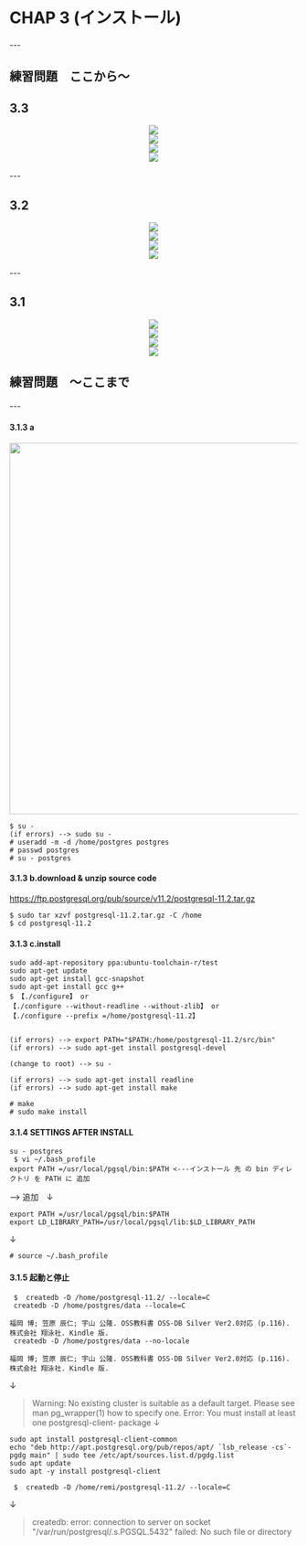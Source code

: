 # CHAP 3 (インストール)

---　

## 練習問題　ここから～

## 3.3
<div align="center"><img src="https://user-images.githubusercontent.com/97021497/208568692-c9ae2507-8c0b-4473-a9c5-842020939c26.png"></div> 
<div align="center"><img src="https://user-images.githubusercontent.com/97021497/208568755-737a1d80-d4a5-44a1-85d5-906b84212eaf.png"></div> 

<div align="center"><img src="https://user-images.githubusercontent.com/97021497/208569357-d383d8e4-fb26-4ec5-89a6-558cb7c668f1.png"></div> 
<div align="center"><img src="https://user-images.githubusercontent.com/97021497/208569519-5a5526c7-eb87-4e61-9873-911ed6dc8991.png"></div> 

---　

## 3.2

<div align="center"><img src="https://user-images.githubusercontent.com/97021497/208561183-5b5e3901-0fb6-4108-a60e-587c0a72e397.png"></div> 
<div align="center"><img src="https://user-images.githubusercontent.com/97021497/208561246-d33ab87b-89a3-4e16-a49d-f8fa8916db3f.png"></div> 

<div align="center"><img src="https://user-images.githubusercontent.com/97021497/208563857-5d26ef6a-a210-4929-814b-e38f1f154dad.png"></div> 
<div align="center"><img src="https://user-images.githubusercontent.com/97021497/208563910-2a92b132-39cb-45dc-aaa5-054982ec2f59.png"></div> 

---　

## 3.1

<div align="center"><img src="https://user-images.githubusercontent.com/97021497/208555794-6ad83e45-4dc5-4768-9854-ed21b5edee68.png"></div> 
<div align="center"><img src="https://user-images.githubusercontent.com/97021497/208557879-353a9c76-7a6f-4b18-b89f-0209724afff8.png"></div> 

<div align="center"><img src="https://user-images.githubusercontent.com/97021497/208560077-e1ada24e-3ea8-4056-8a97-b79a40d5b663.png"></div> 
<div align="center"><img src="https://user-images.githubusercontent.com/97021497/208560141-379e5152-54e1-4b7f-90d8-2656dec410bf.png"></div>


## 練習問題　～ここまで

---　

#### 3.1.3 a

<div align="left"><img src="https://user-images.githubusercontent.com/97021497/207203393-7f33ce34-13d5-4db5-964c-b93357e1cba6.png" width="650"></div> 

```
$ su - 
(if errors) --> sudo su -
# useradd -m -d /home/postgres postgres 
# passwd postgres 
# su - postgres
```

#### 3.1.3 b.download & unzip source code

https://ftp.postgresql.org/pub/source/v11.2/postgresql-11.2.tar.gz

```
$ sudo tar xzvf postgresql-11.2.tar.gz -C /home
$ cd postgresql-11.2
 ```
 
 #### 3.1.3 c.install

```
sudo add-apt-repository ppa:ubuntu-toolchain-r/test
sudo apt-get update
sudo apt-get install gcc-snapshot
sudo apt-get install gcc g++
$ 【./configure】 or 
【./configure --without-readline --without-zlib】 or 
【./configure --prefix =/home/postgresql-11.2】


(if errors) --> export PATH="$PATH:/home/postgresql-11.2/src/bin"
(if errors) --> sudo apt-get install postgresql-devel

(change to root) --> su -

(if errors) --> sudo apt-get install readline
(if errors) --> sudo apt-get install make
```

```
# make
# sudo make install 
 ```
 
#### 3.1.4 SETTINGS AFTER INSTALL
 
```
su - postgres
 $ vi ~/.bash_profile 
export PATH =/usr/local/pgsql/bin:$PATH <---インストール 先 の bin ディレクトリ を PATH に 追加
```
--> 追加　↓

```
export PATH =/usr/local/pgsql/bin:$PATH
export LD_LIBRARY_PATH=/usr/local/pgsql/lib:$LD_LIBRARY_PATH
``` 
↓
``` 
# source ~/.bash_profile
 ```
 
 #### 3.1.5 起動と停止
 
``` 
 $  createdb -D /home/postgresql-11.2/ --locale=C
 createdb -D /home/postgres/data --locale=C

福岡 博; 笠原 辰仁; 宇山 公隆. OSS教科書 OSS-DB Silver Ver2.0対応 (p.116). 株式会社 翔泳社. Kindle 版. 
 createdb -D /home/postgres/data --no-locale

福岡 博; 笠原 辰仁; 宇山 公隆. OSS教科書 OSS-DB Silver Ver2.0対応 (p.116). 株式会社 翔泳社. Kindle 版. 
```
 ↓
> Warning: No existing cluster is suitable as a default target. Please see man pg_wrapper(1) how to specify one.
> Error: You must install at least one postgresql-client-<version> package
 ↓
```
sudo apt install postgresql-client-common
echo "deb http://apt.postgresql.org/pub/repos/apt/ `lsb_release -cs`-pgdg main" | sudo tee /etc/apt/sources.list.d/pgdg.list
sudo apt update
sudo apt -y install postgresql-client
```
 
``` 
 $  createdb -D /home/remi/postgresql-11.2/ --locale=C
```
 ↓
> createdb: error: connection to server on socket "/var/run/postgresql/.s.PGSQL.5432" failed: No such file or directory
 
```
```
